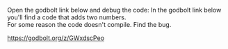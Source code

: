 Open the godbolt link below and debug the code:
In the godbolt link below you'll find a code that adds two numbers.  
For some reason the code doesn't compile. Find the bug.  

https://godbolt.org/z/GWxdscPeo
